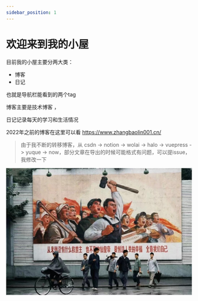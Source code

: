 ```yaml
---
sidebar_position: 1
---
```


# 欢迎来到我的小屋
目前我的小屋主要分两大类：
- 博客
- 日记

也就是导航栏能看到的两个tag

博客主要是技术博客 ，

日记记录每天的学习和生活情况

2022年之前的博客在这里可以看 https://www.zhangbaolin001.cn/

> 由于我不断的转移博客，从 csdn -> notion -> wolai -> halo -> vuepress -> yuque -> now，部分文章在导出的时候可能格式有问题，可以提issue，我修改一下


![Locale Dropdown](./img/dobyself.jpg)

